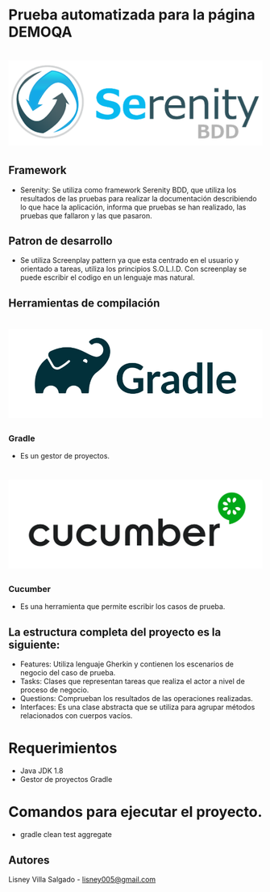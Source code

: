 # Prueba automatizada para la página DEMOQA

# ![Serenity BDD](docs/serenity.png "Logo Title Text 1")

## Framework

* Serenity: Se utiliza como framework Serenity BDD, que utiliza los resultados de las pruebas para realizar la documentación describiendo lo que hace la aplicación, informa que pruebas se han realizado, las pruebas que fallaron y las que pasaron. 

## Patron de desarrollo

* Se utiliza Screenplay pattern ya que esta centrado en el usuario y orientado a tareas, utiliza los principios S.O.L.I.D. Con screenplay se puede escribir el codigo en un lenguaje mas natural.

## Herramientas de compilación 

# ![Serenity BDD](docs/gradle.png "Logo Title Text 1")

### Gradle

* Es un gestor de proyectos.

# ![Serenity BDD](docs/cucumber.png "Logo Title Text 1")

### Cucumber

* Es una herramienta que permite escribir los casos de prueba.

## La estructura completa del proyecto es la siguiente:

* Features: Utiliza lenguaje Gherkin y contienen los escenarios de negocio del caso de prueba. 
* Tasks: Clases que representan tareas que realiza el actor a nivel de proceso de negocio. 
* Questions: Comprueban los resultados de las operaciones realizadas.
* Interfaces: Es una clase abstracta que se utiliza para agrupar métodos relacionados con cuerpos vacíos.


# Requerimientos

* Java JDK 1.8 
* Gestor de proyectos Gradle 

# Comandos para ejecutar el proyecto.

* gradle clean test aggregate


## Autores

Lisney Villa Salgado - lisney005@gmail.com